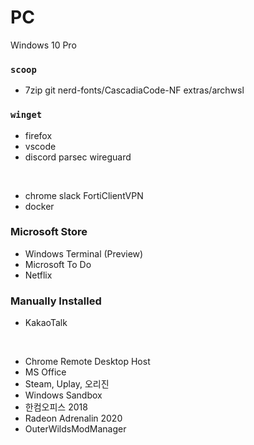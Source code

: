 PC
========
Windows 10 Pro

### `scoop`
- 7zip git nerd-fonts/CascadiaCode-NF extras/archwsl

### `winget`
- firefox
- vscode
- discord parsec wireguard

&nbsp;

- chrome slack FortiClientVPN
- docker

### Microsoft Store
- Windows Terminal (Preview)
- Microsoft To Do
- Netflix

### Manually Installed
- KakaoTalk

&nbsp;

- Chrome Remote Desktop Host
- MS Office
- Steam, Uplay, 오리진
- Windows Sandbox
- 한컴오피스 2018
- Radeon Adrenalin 2020
- OuterWildsModManager
